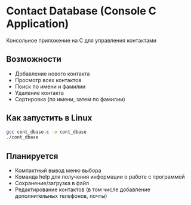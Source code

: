 # Contact Database (Console C Application)

Консольное приложение на C для управления контактами

## Возможности
- Добавление нового контакта
- Просмотр всех контактов
- Поиск по имени и фамилии
- Удаление контакта
- Сортировка (по имени, затем по фамилии)

## Как запустить в Linux
```bash
gcc cont_dbase.c -o cont_dbase
./cont_dbase
```

## Планируется
- Компактный вывод меню выбора
- Команда help для получения информации о работе с программой
- Сохранение/загрузка в файл
- Редактирование контактов (в том числе добавление дополнительных телефонов, почты)
